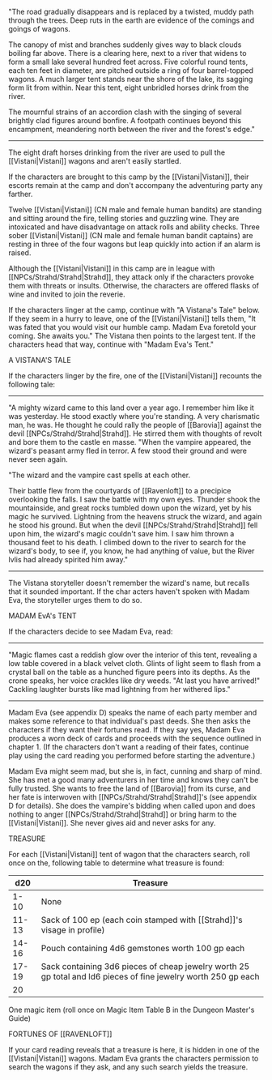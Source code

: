 "The road gradually disappears and is replaced by a twisted, muddy path through the trees. Deep ruts in the earth are evidence of the comings and goings of wagons.

The canopy of mist and branches suddenly gives way to black clouds boiling far above. There is a clearing here, next to a river that widens to form a small lake several hundred feet across. Five colorful round tents, each ten feet in diameter, are pitched outside a ring of four barrel-topped wagons. A much larger tent stands near the shore of the lake, its sagging form lit from within. Near this tent, eight unbridled horses drink from the river.

The mournful strains of an accordion clash with the singing of several brightly clad figures around bonfire. A footpath continues beyond this encampment, meandering north between the river and the forest's edge."
___________________________________________________________________
The eight draft horses drinking from the river are used to pull the [[Vistani|Vistani]] wagons and aren't easily startled.

If the characters are brought to this camp by the [[Vistani|Vistani]], their escorts remain at the camp and don't accompany the adventuring party any farther.

Twelve [[Vistani|Vistani]] (CN male and female human bandits) are standing and sitting around the fire, telling stories and guzzling wine. They are intoxicated and have disadvantage on attack rolls and ability checks. Three sober [[Vistani|Vistani]] (CN male and female human bandit captains) are resting in three of the four wagons but leap quickly into action if an alarm is raised.

Although the [[Vistani|Vistani]] in this camp are in league with [[NPCs/Strahd/Strahd|Strahd]], they attack only if the characters provoke them with threats or insults. Otherwise, the characters are offered flasks of wine and invited to join the reverie.

If the characters linger at the camp, continue with "A Vistana's Tale" below. If they seem in a hurry to leave, one of the [[Vistani|Vistani]] tells them, "It was fated that you would visit our humble camp. Madam Eva foretold your coming. She awaits you." The Vistana then points to the largest tent. If the characters head that way, continue with "Madam Eva's Tent."

A VISTANA'S TALE

If the characters linger by the fire, one of the [[Vistani|Vistani]] recounts the following tale:
___________________________________________________________________
"A mighty wizard came to this land over a year ago. I remember him like it was yesterday. He stood exactly where you're standing. A very charismatic man, he was. He thought he could rally the people of [[Barovia]] against the devil [[NPCs/Strahd/Strahd|Strahd]]. He stirred them with thoughts of revolt and bore them to the castle en masse. "When the vampire appeared, the wizard's peasant army fled in terror. A few stood their ground and were never seen again.

"The wizard and the vampire cast spells at each other.

Their battle flew from the courtyards of [[Ravenloft]] to a precipice overlooking the falls. I saw the battle with my own eyes. Thunder shook the mountainside, and great rocks tumbled down upon the wizard, yet by his magic he survived. Lightning from the heavens struck the wizard, and again he stood his ground. But when the devil [[NPCs/Strahd/Strahd|Strahd]] fell upon him, the wizard's magic couldn't save him. I saw him thrown a thousand feet to his death. I climbed down to the river to search for the wizard's body, to see if, you know, he had anything of value, but the River lvlis had already spirited him away."
___________________________________________________________________
The Vistana storyteller doesn't remember the wizard's name, but recalls that it sounded important. If the char­ acters haven't spoken with Madam Eva, the storyteller urges them to do so.

MADAM EvA's TENT

If the characters decide to see Madam Eva, read:
___________________________________________________________________
"Magic flames cast a reddish glow over the interior of this tent, revealing a low table covered in a black velvet cloth. Glints of light seem to flash from a crystal ball on the table as a hunched figure peers into its depths. As the crone speaks, her voice crackles like dry weeds. "At last you have arrived!" Cackling laughter bursts like mad lightning from her withered lips."
___________________________________________________________________
Madam Eva (see appendix D) speaks the name of each party member and makes some reference to that individual's past deeds. She then asks the characters if they want their fortunes read. If they say yes, Madam Eva produces a worn deck of cards and proceeds with the sequence outlined in chapter 1. (If the characters don't want a reading of their fates, continue play using the card reading you performed before starting the adventure.)

Madam Eva might seem mad, but she is, in fact, cunning and sharp of mind. She has met a good many adventurers in her time and knows they can't be fully trusted. She wants to free the land of [[Barovia]] from its curse, and her fate is interwoven with [[NPCs/Strahd/Strahd|Strahd]]'s (see appendix D for details). She does the vampire's bidding when called upon and does nothing to anger [[NPCs/Strahd/Strahd|Strahd]] or bring harm to the [[Vistani|Vistani]]. She never gives aid and never asks for any.

TREASURE

For each [[Vistani|Vistani]] tent of wagon that the characters search, roll once on the, following table to determine what treasure is found:

| d20   | Treasure                                                                                                       |
| ----- | -------------------------------------------------------------------------------------------------------------- |
| 1-10  | None                                                                                                           |
| 11-13 | Sack of 100 ep (each coin stamped with [[Strahd]]'s visage in profile)                                         |
| 14-16 | Pouch containing 4d6 gemstones worth 100 gp each                                                               |
| 17-19 | Sack containing 3d6 pieces of cheap jewelry worth 25 gp total and ld6 pieces of fine jewelry worth 250 gp each |
| 20    |                                                                                                                |      |                                                                                                                |

  

 One magic item (roll once on Magic Item Table B in the Dungeon Master's Guide)

FORTUNES OF [[RAVENLOFT]]

If your card reading reveals that a treasure is here, it is hidden in one of the [[Vistani|Vistani]] wagons. Madam Eva grants the characters permission to search the wagons if they ask, and any such search yields the treasure.